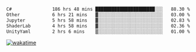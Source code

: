 <!--START_SECTION:waka-->

```txt
C#               186 hrs 48 mins ██████████████████████░░░   88.30 %
Other            6 hrs 21 mins   ▓░░░░░░░░░░░░░░░░░░░░░░░░   03.00 %
Jupyter          5 hrs 58 mins   ▓░░░░░░░░░░░░░░░░░░░░░░░░   02.83 %
ShaderLab        4 hrs 58 mins   ▓░░░░░░░░░░░░░░░░░░░░░░░░   02.36 %
UnityYaml        2 hrs 6 mins    ▒░░░░░░░░░░░░░░░░░░░░░░░░   01.00 %
```

<!--END_SECTION:waka-->
[![wakatime](https://wakatime.com/badge/user/6c2f442e-41b4-42e3-bc06-d5d8203ad1da.svg)](https://wakatime.com/@6c2f442e-41b4-42e3-bc06-d5d8203ad1da)
